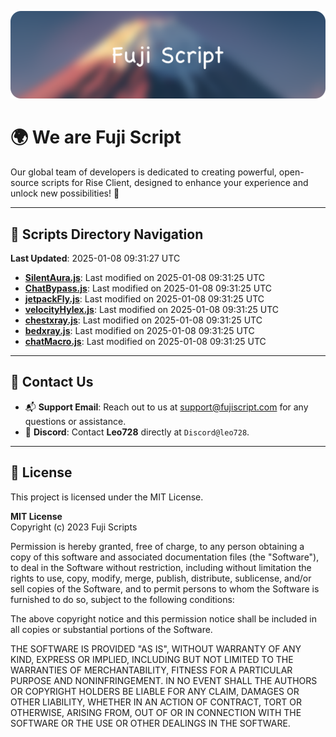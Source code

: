 ![Banner](.github/b.webp)

# 🌍 **We are Fuji Script**

Our global team of developers is dedicated to creating powerful, open-source scripts for Rise Client, designed to enhance your experience and unlock new possibilities! 🌟

---
<!-- SCRIPTS_NAVIGATION_START -->
## 📂 **Scripts Directory Navigation**

**Last Updated**: 2025-01-08 09:31:27 UTC

- **[SilentAura.js](scripts/SilentAura.js)**: Last modified on 2025-01-08 09:31:25 UTC
- **[ChatBypass.js](scripts/ChatBypass.js)**: Last modified on 2025-01-08 09:31:25 UTC
- **[jetpackFly.js](scripts/jetpackFly.js)**: Last modified on 2025-01-08 09:31:25 UTC
- **[velocityHylex.js](scripts/velocityHylex.js)**: Last modified on 2025-01-08 09:31:25 UTC
- **[chestxray.js](scripts/chestxray.js)**: Last modified on 2025-01-08 09:31:25 UTC
- **[bedxray.js](scripts/bedxray.js)**: Last modified on 2025-01-08 09:31:25 UTC
- **[chatMacro.js](scripts/chatMacro.js)**: Last modified on 2025-01-08 09:31:25 UTC

<!-- SCRIPTS_NAVIGATION_END -->

---

## 💬 **Contact Us**  
- 📬 **Support Email**: Reach out to us at [support@fujiscript.com](mailto:support@fujiscript.com) for any questions or assistance.  
- 💬 **Discord**: Contact **Leo728** directly at `Discord@leo728`.

---

## 📜 **License**

This project is licensed under the MIT License.  

**MIT License**  
Copyright (c) 2023 Fuji Scripts  

Permission is hereby granted, free of charge, to any person obtaining a copy of this software and associated documentation files (the "Software"), to deal in the Software without restriction, including without limitation the rights to use, copy, modify, merge, publish, distribute, sublicense, and/or sell copies of the Software, and to permit persons to whom the Software is furnished to do so, subject to the following conditions:  

The above copyright notice and this permission notice shall be included in all copies or substantial portions of the Software.  

THE SOFTWARE IS PROVIDED "AS IS", WITHOUT WARRANTY OF ANY KIND, EXPRESS OR IMPLIED, INCLUDING BUT NOT LIMITED TO THE WARRANTIES OF MERCHANTABILITY, FITNESS FOR A PARTICULAR PURPOSE AND NONINFRINGEMENT. IN NO EVENT SHALL THE AUTHORS OR COPYRIGHT HOLDERS BE LIABLE FOR ANY CLAIM, DAMAGES OR OTHER LIABILITY, WHETHER IN AN ACTION OF CONTRACT, TORT OR OTHERWISE, ARISING FROM, OUT OF OR IN CONNECTION WITH THE SOFTWARE OR THE USE OR OTHER DEALINGS IN THE SOFTWARE.  
